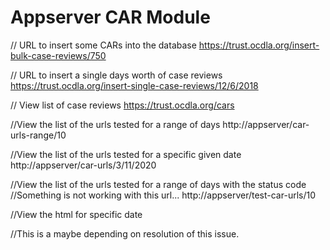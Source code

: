 # Appserver CAR Module
// URL to insert some CARs into the database
https://trust.ocdla.org/insert-bulk-case-reviews/750


// URL to insert a single days worth of case reviews
https://trust.ocdla.org/insert-single-case-reviews/12/6/2018


// View list of case reviews
https://trust.ocdla.org/cars

//View the list of the urls tested for a range of days
http://appserver/car-urls-range/10

//View the list of the urls tested for a specific given date
http://appserver/car-urls/3/11/2020

//View the list of the urls tested for a range of days with the status code
//Something is not working with this url...
http://appserver/test-car-urls/10

//View the html for specific date





//This is a maybe depending on resolution of this issue.
<!-- Database columns "circut" and "judges" should be nullable at the database level.  Some earlier years of case reviews do not have data
for those fields. -->